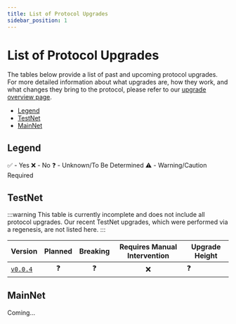 ```yaml
---
title: List of Protocol Upgrades
sidebar_position: 1
---
```


# List of Protocol Upgrades <!-- omit in toc -->

The tables below provide a list of past and upcoming protocol upgrades. For more detailed information about what upgrades are, how they work, and what changes they bring to the protocol, please refer to our [upgrade overview page](./protocol_upgrades.md).

- [Legend](#legend)
- [TestNet](#testnet)
- [MainNet](#mainnet)

## Legend

✅ - Yes
❌ - No
❓ - Unknown/To Be Determined
⚠️ - Warning/Caution Required

## TestNet

:::warning
This table is currently incomplete and does not include all protocol upgrades. Our recent TestNet upgrades, which were performed via a regenesis, are not listed here.
:::

| Version                                                                  | Planned | Breaking | Requires Manual Intervention | Upgrade Height |
| ------------------------------------------------------------------------ | :-----: | :------: | :--------------------------: | -------------- |
| [`v0.0.4`](https://github.com/pokt-network/poktroll/releases/tag/v0.0.4) |   ❓    |    ❓    |              ❌              | ❓             |

## MainNet

Coming...
